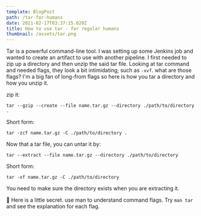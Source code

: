 ```yaml
---
template: BlogPost
path: /tar-for-humans
date: 2021-02-17T03:37:15.620Z
title: How to use tar - for regular humans
thumbnail: /assets/tar.png
---
```

Tar is a powerful command-line tool. I was setting up some Jenkins job and wanted to create an artifact to use with another pipeline. I first needed to zip up a directory and then unzip the said tar file. Looking at tar command and needed flags, they look a bit intimidating; such as `-xvf`. what are those flags?  I'm a big fan of long-from flags so here is how you tar a directory and how you unzip it. 

zip it: 

```
tar --gzip --create --file name.tar.gz --directory ./path/to/directory .
```

Short form: 
```
tar -zcf name.tar.gz -C ./path/to/directory .
```

Now that a tar file, you can untar it by: 
```
tar --extract --file name.tar.gz --directory ./path/to/directory
```

Short form: 
```
tar -xf name.tar.gz -C ./path/to/directory
```

You need to make sure the directory exists when you are extracting it. 

🤫 Here is a little secret. use man to understand command flags. Try `man tar` and see the explanation for each flag.
